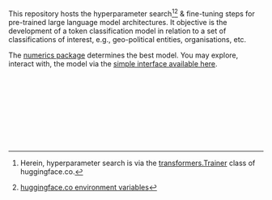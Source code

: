 <br>

This repository hosts the hyperparameter search[^method][^beware] & fine-tuning steps for pre-trained large language model architectures.  It objective is the development of a token classification model in relation to a set of classifications of interest, e.g., geo-political entities, organisations, etc.  

The [numerics package](https://github.com/membranes/numerics) determines the best model.  You may explore, interact with, the model via the [simple interface available here](https://d22j2jhm9iagpk.cloudfront.net/src/c-dispatches-app.html).

<br>
<br>

<br>
<br>

<br>
<br>

<br>
<br>

[^method]: Herein, hyperparameter search is via the [transformers.Trainer](https://huggingface.co/docs/transformers/main_classes/trainer#transformers.Trainer) class of huggingface.co.
[^beware]: [huggingface.co environment variables](https://huggingface.co/docs/huggingface_hub/main/en/package_reference/environment_variables)